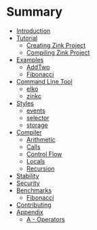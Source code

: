 # Summary

- [Introduction](./introduction.md)
- [Tutorial](./tutorial.md)
  - [Creating Zink Project](./tutorial/create-zink-project.md)
  - [Compiling Zink Project](./tutorial/compile-zink-project.md)
- [Examples](./examples.md)
  - [AddTwo](./examples/add-two.md)
  - [Fibonacci](./examples/fibonacci.md)
- [Command Line Tool](./cli.md)
  - [elko](./cli/elko.md)
  - [zinkc](./cli/zinkc.md)
- [Styles](./styles/README.md)
  - [events]()
  - [selector]()
  - [storage]()
- [Compiler](./compiler/README.md)
  - [Arithmetic](./compiler/arithmetic.md)
  - [Calls](./compiler/calls.md)
  - [Control Flow](./compiler/control-flow.md)
  - [Locals](./compiler/locals.md)
  - [Recursion](./compiler/recursion.md)
- [Stability](./stability.md)
- [Security](./security.md)
- [Benchmarks](./benchmarks.md)
  - [Fibonacci](./benchmarks/fibonacci.md)
- [Contributing](./contributing.md)
- [Appendix](./appendix/README.md)
  - [A - Operators](./appendix/operators.md)
